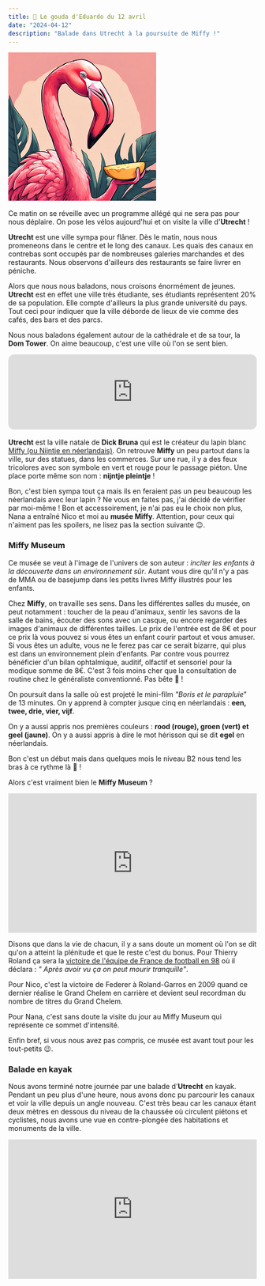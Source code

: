 ```yaml
---
title: 🧀 Le gouda d'Eduardo du 12 avril
date: "2024-04-12"
description: "Balade dans Utrecht à la poursuite de Miffy !"
---
```


![Gouda d'Eduardo](../gouda_eduardo.png)

Ce matin on se réveille avec un programme allégé qui ne sera pas pour nous déplaire. On pose les vélos aujourd'hui et on visite la ville d'**Utrecht** !

**Utrecht** est une ville sympa pour flâner. Dès le matin, nous nous promeneons dans le centre et le long des canaux. Les quais des canaux en contrebas sont occupés par de nombreuses galeries marchandes et des restaurants. Nous observons d'ailleurs des restaurants se faire livrer en péniche. 

Alors que nous nous baladons, nous croisons énormément de jeunes. **Utrecht** est en effet une ville très étudiante, ses étudiants représentent 20% de sa population. Elle compte d'ailleurs la plus grande université du pays. Tout ceci pour indiquer que la ville déborde de lieux de vie comme des cafés, des bars et des parcs.

Nous nous baladons également autour de la cathédrale et de sa tour, la **Dom Tower**. On aime beaucoup, c'est une ville où l'on se sent bien.

<iframe style="border-radius:12px" src="https://open.spotify.com/embed/track/4uUG5RXrOk84mYEfFvj3cK?utm_source=generator" width="100%" height="152" frameBorder="0" allow="autoplay; clipboard-write; encrypted-media; picture-in-picture" loading="lazy"></iframe>

**Utrecht** est la ville natale de **Dick Bruna** qui est le créateur du lapin blanc [Miffy (ou Nijntje en néerlandais)](https://fr.m.wikipedia.org/wiki/Miffy). On retrouve **Miffy** un peu partout dans la ville, sur des statues, dans les commerces. Sur une rue, il y a des feux tricolores avec son symbole en vert et rouge pour le passage piéton. Une place porte même son nom : **ni­jnt­je pleint­je** !

Bon, c'est bien sympa tout ça mais ils en feraient pas un peu beaucoup les néerlandais avec leur lapin ? Ne vous en faites pas, j'ai décidé de vérifier par moi-même ! Bon et accessoirement, je n'ai pas eu le choix non plus, Nana a entraîné Nico et moi au **musée Miffy**. Attention, pour ceux qui n'aiment pas les spoilers, ne lisez pas la section suivante 😉.

### Miffy Museum
Ce musée se veut à l'image de l'univers de son auteur : *inciter les enfants à la découverte dans un environnement sûr*. Autant vous dire qu'il n'y a pas de MMA ou de basejump dans les petits livres Miffy illustrés pour les enfants.

Chez **Miffy**, on travaille ses sens. Dans les différentes salles du musée, on peut notamment : toucher de la peau d'animaux, sentir les savons de la salle de bains, écouter des sons avec un casque, ou encore regarder des images d'animaux de différentes tailles. Le prix de l'entrée est de 8€ et pour ce prix là vous pouvez si vous êtes un enfant courir partout et vous amuser. Si vous êtes un adulte, vous ne le ferez pas car ce serait bizarre, qui plus est dans un environnement plein d'enfants. Par contre vous pourrez bénéficier d'un bilan ophtalmique, auditif, olfactif et sensoriel pour la modique somme de 8€. C'est 3 fois moins cher que la consultation de routine chez le généraliste conventionné. Pas bête 🧐 !

On poursuit dans la salle où est projeté le mini-film *"Boris et le parapluie*" de 13 minutes. On y apprend à compter jusque cinq en néerlandais : **een, twee, drie, vier, vijf**.

On y a aussi appris nos premières couleurs : **rood (rouge), groen (vert) et geel (jaune)**. On y a aussi appris à dire le mot hérisson qui se dit **egel** en néerlandais.

Bon c'est un début mais dans quelques mois le niveau B2 nous tend les bras à ce rythme là 🤗 !

Alors c'est vraiment bien le **Miffy Museum** ? 

<div style="width: 100%; height: 0; position: relative; padding-bottom: 56%;"><iframe src="https://giphy.com/embed/fTzfIdfPzNL6DBVXQC" style="top: 0; left: 0; width: 100%; height: 100%; position: absolute; border: 0;" allowfullscreen scrolling="no" allow="encrypted-media;" class="giphy-embed"></iframe></div>

Disons que dans la vie de chacun, il y a sans doute un moment où l'on se dit qu'on a atteint la plénitude et que le reste c'est du bonus. Pour Thierry Roland ça sera la [victoire de l'équipe de France de football en 98](https://youtu.be/B26PgyKw3yk?si=oreHbptbFoiM0etx) où il déclara : *"
Après avoir vu ça on peut mourir tranquille"*. 

Pour Nico, c'est la victoire de Federer à Roland-Garros en 2009 quand ce dernier réalise le Grand Chelem en carrière et devient seul recordman du nombre de titres du Grand Chelem.

Pour Nana, c'est sans doute la visite du jour au Miffy Museum qui représente ce sommet d'intensité.

Enfin bref, si vous nous avez pas compris, ce musée est avant tout pour les tout-petits 😉.

### Balade en kayak

Nous avons terminé notre journée par une balade d'**Utrecht** en kayak. Pendant un peu plus d'une heure, nous avons donc pu parcourir les canaux et voir la ville depuis un angle nouveau. C'est très beau car les canaux étant deux mètres en dessous du niveau de la chaussée où circulent piétons et cyclistes, nous avons une vue en contre-plongée des habitations et monuments de la ville.

<div style="width: 100%; height: 0; position: relative; padding-bottom: 56%;"><iframe src="https://giphy.com/embed/1jaMg5Pjk9t12CTUpV" style="top: 0; left: 0; width: 100%; height: 100%; position: absolute; border: 0;" allowfullscreen scrolling="no" allow="encrypted-media;" class="giphy-embed"></iframe></div>

